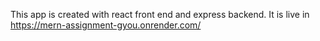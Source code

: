 This app is created with react front end and express backend.
It is live in https://mern-assignment-gyou.onrender.com/